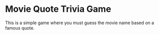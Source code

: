 # Movie Quote Trivia Game

This is a simple game where you must guess the movie name based on a famous quote.

